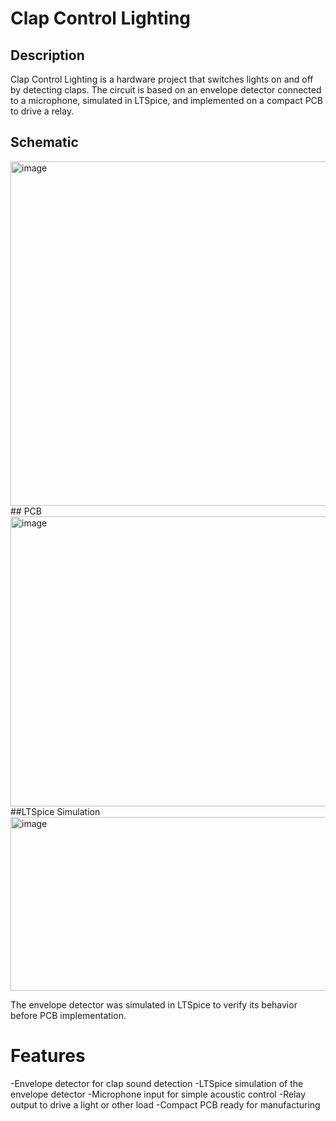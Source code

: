 # Clap Control Lighting
## Description

Clap Control Lighting is a hardware project that switches lights on and off by detecting claps. The circuit is based on an envelope detector connected to a microphone, simulated in LTSpice, and implemented on a compact PCB to drive a relay.

## Schematic
<img width="867" height="551" alt="image" src="https://github.com/user-attachments/assets/b3e38a2b-470b-4632-9f5b-071125cd8a02" />
## PCB
<img width="945" height="464" alt="image" src="https://github.com/user-attachments/assets/2e2981c1-a6b5-4fbb-a7be-19e399647b79" />
##LTSpice Simulation
<img width="945" height="278" alt="image" src="https://github.com/user-attachments/assets/9fa9796a-b55a-4bd9-a6d1-1601a7acf0ea" />

The envelope detector was simulated in LTSpice to verify its behavior before PCB implementation.

# Features

-Envelope detector for clap sound detection
-LTSpice simulation of the envelope detector
-Microphone input for simple acoustic control
-Relay output to drive a light or other load
-Compact PCB ready for manufacturing
